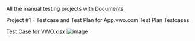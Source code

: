 All the manual testing projects with Documents

Project #1 - Testcase and Test Plan for App.vwo.com
Test Plan
Testcases

[Test Case for VWO.xlsx](https://github.com/user-attachments/files/16371609/Test.Case.for.VWO.xlsx)
![image](https://github.com/user-attachments/assets/907a37d5-b2a7-4a8b-9e35-d9bfbef27677)



